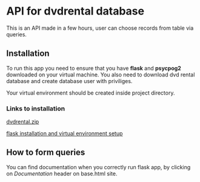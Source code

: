 
# API for dvdrental database

This is an API made in a few hours, user can choose records from table via queries.

## Installation 

To run this app you need to ensure that you have **flask** and **psycpog2** downloaded on your virtual machine. You also need to download dvd rental database and create database user with priviliges.

Your virtual environment should be created inside project directory.

### Links to installation

[dvdrental.zip](https://www.postgresqltutorial.com/wp-content/uploads/2019/05/dvdrental.zip)

[flask installation and virtual environment setup](https://flask.palletsprojects.com/en/1.1.x/installation/)

## How to form queries

You can find documentation when you correctly run flask app, by clicking on *Documentation* header on base.html site.

